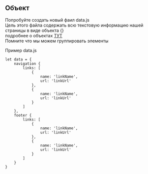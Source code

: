 ## Объект
Попробуйте создать новый фаил data.js   
Цель этого файла содержать всю текстовую информацию нашей страницы в виде объекта {}   
подробнее о объектах [ТУТ](https://www.w3schools.com/js/js_objects.asp)    
Помните что мы можем группировать элементы   

Пример  data.js    
```
let data = {
    navigation {
        links: [
            {
                name: 'linkName',
                url: 'linkUrl'
            },
            {
                name: 'linkName',
                url: 'linkUrl'
            }
        ]
    },
    footer {
        links: [
            {
                name: 'linkName',
                url: 'linkUrl'
            },
            {
                name: 'linkName',
                url: 'linkUrl'
            }
        ]
    }
}
```